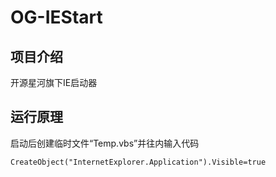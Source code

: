 # OG-IEStart
## 项目介绍
开源星河旗下IE启动器

## 运行原理
启动后创建临时文件“Temp.vbs”并往内输入代码
  
    
    CreateObject("InternetExplorer.Application").Visible=true
